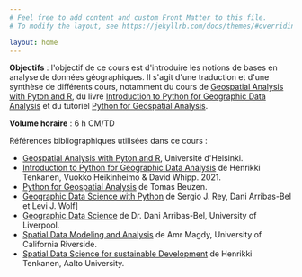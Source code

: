 ```yaml
---
# Feel free to add content and custom Front Matter to this file.
# To modify the layout, see https://jekyllrb.com/docs/themes/#overriding-theme-defaults

layout: home
---
```


**Objectifs** : l'objectif de ce cours est d'introduire les notions de bases en analyse de données géographiques. Il s'agit d'une traduction et d'une synthèse de différents cours, notamment du cours de [Geospatial Analysis with Pyton and R](https://kodu.ut.ee/~kmoch/geopython2021/index.html), du livre [Introduction to Python for Geographic Data Analysis](https://pythongis.org/index.html) et du tutoriel [Python for Geospatial Analysis](https://www.tomasbeuzen.com/python-for-geospatial-analysis/README.html).

  

**Volume horaire** :  6 h CM/TD

Références bibliographiques utilisées dans ce cours :
- [Geospatial Analysis with Pyton and R](https://kodu.ut.ee/~kmoch/geopython2021/index.html), Université d'Helsinki.
- [Introduction to Python for Geographic Data Analysis](https://pythongis.org/index.html) de Henrikki Tenkanen, Vuokko Heikinheimo & David Whipp. 2021.
- [Python for Geospatial Analysis](https://www.tomasbeuzen.com/python-for-geospatial-analysis/README.html) de Tomas Beuzen.
- [Geographic Data Science with Python](https://geographicdata.science/book/intro.html) de Sergio J. Rey, Dani Arribas-Bel et Levi J. Wolf]
- [Geographic Data Science](https://darribas.org/gds_course/content/home.html) de Dr. Dani Arribas-Bel, University of Liverpool.
- [Spatial Data Modeling and Analysis](https://www.cs.ucr.edu/~amr/courses/18SCS260/) de Amr Magdy, University of California Riverside.
- [Spatial Data Science for sustainable Development](https://sustainability-gis.readthedocs.io/en/latest/course-info/introduction.html) de Henrikki Tenkanen, Aalto University.